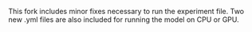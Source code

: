 This fork includes minor fixes necessary to run the experiment file. 
Two new .yml files are also included for running the model on CPU or GPU.
